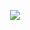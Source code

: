 <center>
    <figure>
        <a href="https://github.com/chatsuboctf/chatsubo/readme/logo.png" target="_blank">
            <img src="https://github.com/chatsuboctf/chatsubo/readme/logo.png" />
        </a>
    </figure>
</center>
